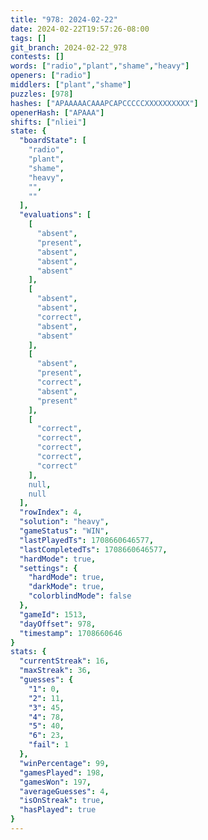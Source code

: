 ```yaml
---
title: "978: 2024-02-22"
date: 2024-02-22T19:57:26-08:00
tags: []
git_branch: 2024-02-22_978
contests: []
words: ["radio","plant","shame","heavy"]
openers: ["radio"]
middlers: ["plant","shame"]
puzzles: [978]
hashes: ["APAAAAACAAAPCAPCCCCCXXXXXXXXXX"]
openerHash: ["APAAA"]
shifts: ["nliei"]
state: {
  "boardState": [
    "radio",
    "plant",
    "shame",
    "heavy",
    "",
    ""
  ],
  "evaluations": [
    [
      "absent",
      "present",
      "absent",
      "absent",
      "absent"
    ],
    [
      "absent",
      "absent",
      "correct",
      "absent",
      "absent"
    ],
    [
      "absent",
      "present",
      "correct",
      "absent",
      "present"
    ],
    [
      "correct",
      "correct",
      "correct",
      "correct",
      "correct"
    ],
    null,
    null
  ],
  "rowIndex": 4,
  "solution": "heavy",
  "gameStatus": "WIN",
  "lastPlayedTs": 1708660646577,
  "lastCompletedTs": 1708660646577,
  "hardMode": true,
  "settings": {
    "hardMode": true,
    "darkMode": true,
    "colorblindMode": false
  },
  "gameId": 1513,
  "dayOffset": 978,
  "timestamp": 1708660646
}
stats: {
  "currentStreak": 16,
  "maxStreak": 36,
  "guesses": {
    "1": 0,
    "2": 11,
    "3": 45,
    "4": 78,
    "5": 40,
    "6": 23,
    "fail": 1
  },
  "winPercentage": 99,
  "gamesPlayed": 198,
  "gamesWon": 197,
  "averageGuesses": 4,
  "isOnStreak": true,
  "hasPlayed": true
}
---
```

<!-- more -->
